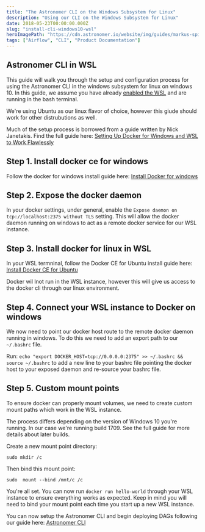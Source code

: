 ```yaml
---
title: "The Astronomer CLI on the Windows Subsystem for Linux"
description: "Using our CLI on the Windows Subsystem for Linux"
date: 2018-05-23T00:00:00.000Z
slug: "install-cli-windows10-wsl"
heroImagePath: "https://cdn.astronomer.io/website/img/guides/markus-spiske-207946-unsplash.jpg"
tags: ["Airflow", "CLI", "Product Documentation"]
---
```


## Astronomer CLI in WSL

This guide will walk you through the setup and configuration process for using the Astronomer CLI in the windows subsystem for linux on windows 10. In this guide, we assume you have already [enabled the WSL](https://docs.microsoft.com/en-us/windows/wsl/install-win10) and are running in the bash terminal. 

We're using Ubuntu as our linux flavor of choice, however this giude should work for other distrubutions as well.

Much of the setup process is borrowed from a guide written by Nick Janetakis. Find the full guide here: [Setting Up Docker for Windows and WSL to Work Flawlessly](https://docs.microsoft.com/en-us/windows/wsl/install-win10)

## Step 1. Install docker ce for windows

Follow the docker for windows install guide here: [Install Docker for windows](https://docs.docker.com/docker-for-windows/install/)

## Step 2. Expose the docker daemon

In your docker settings, under general, enable the `Expose daemon on tcp://localhost:2375 without TLS` setting. This will allow the docker daemon running on windows to act as a remote docker service for our WSL instance.

## Step 3. Install docker for linux in WSL

In your WSL termninal, follow the Docker CE for Ubuntu install guide here: [Install Docker CE for Ubuntu](https://docs.docker.com/install/linux/docker-ce/ubuntu/)

Docker wil lnot run in the WSL instance, however this will give us access to the docker cli through our linux environment. 

## Step 4. Connect your WSL instance to Docker on windows

We now need to point our docker host route to the remote docker daemon running in windows. To do this we need to add an export path to our `~/.bashrc` file.

Run: `echo "export DOCKER_HOST=tcp://0.0.0.0:2375" >> ~/.bashrc && source ~/.bashrc` to add a new line to your bashrc file pointing the docker host to your exposed  daemon and re-source your bashrc file. 

## Step 5. Custom mount points

To ensure docker can properly mount volumes, we need to create custom mount paths which work in the WSL instance. 

The process differs depending on the version of Windows 10 you're running. In our case we're running build 1709. See the full guide for more details about later builds. 

Create a new mount point directory:

`sudo mkdir /c`

Then bind this mount point:

`sudo  mount --bind /mnt/c /c`

You're all set. You can now run `docker run hello-world` through your WSL instance to ensure everything works as expected. Keep in mind you will need to bind your mount point each time you start up a new WSL instance. 

You can now setup the Astronomer CLI and begin deploying DAGs following our guide here: [Astronomer CLI](/guides/cli)